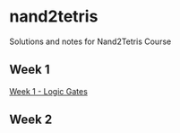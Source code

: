 # nand2tetris
Solutions and notes for Nand2Tetris Course

## Week 1
[Week 1 - Logic Gates](./LogicGates/README.md)

## Week 2

